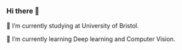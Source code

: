 ### Hi there 👋



🔭 I’m currently studying at University of Bristol.

🌱 I’m currently learning Deep learning and Computer Vision.






